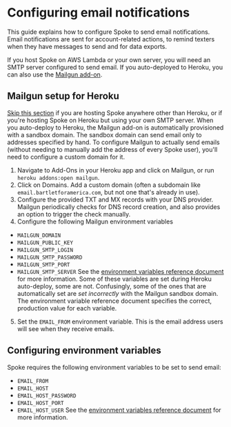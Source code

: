 # Configuring email notifications
This guide explains how to configure Spoke to send email notifications. Email notifications are sent for account-related actions, to remind texters when they have messages to send and for data exports.

If you host Spoke on AWS Lambda or your own server, you will need an SMTP server configured to send email. If you auto-deployed to Heroku, you can also use the [Mailgun add-on](https://elements.heroku.com/addons/mailgun).

## Mailgun setup for Heroku
[Skip this section](#configuring-environment-variables) if you are hosting Spoke anywhere other than Heroku, or if you're hosting Spoke on Heroku but using your own SMTP server.
When you auto-deploy to Heroku, the Mailgun add-on is automatically provisioned with a sandbox domain. The sandbox domain can send email only to addresses specified by hand. To configure Mailgun to actually send emails (without needing to manually add the address of every Spoke user), you'll need to configure a custom domain for it.
1. Navigate to Add-Ons in your Heroku app and click on Mailgun, or run `heroku addons:open mailgun`.
2. Click on Domains. Add a custom domain (often a subdomain like `email.bartletforamerica.com`, but not one that's already in use).
3. Configure the provided TXT and MX records with your DNS provider. Mailgun periodically checks for DNS record creation, and also provides an option to trigger the check manually.
4. Configure the following Mailgun environment variables
  - `MAILGUN_DOMAIN`
  - `MAILGUN_PUBLIC_KEY`
  - `MAILGUN_SMTP_LOGIN`
  - `MAILGUN_SMTP_PASSWORD`
  - `MAILGUN_SMTP_PORT`
  - `MAILGUN_SMTP_SERVER`
See the [environment variables reference document](REFERENCE-environment_variables.md) for more information. Some of these variables are set during Heroku auto-deploy, some are not. Confusingly, some of the ones that are automatically set are _set incorrectly_ with the Mailgun sandbox domain. The environment variable reference document specifies the correct, production value for each variable.
5. Set the `EMAIL_FROM` environment variable. This is the email address users will see when they receive emails.


## Configuring environment variables
Spoke requires the following environment variables to be set to send email:
  - `EMAIL_FROM`
  - `EMAIL_HOST`
  - `EMAIL_HOST_PASSWORD`
  - `EMAIL_HOST_PORT`
  - `EMAIL_HOST_USER`
See the [environment variables reference document](REFERENCE-environment_variables.md) for more information.
